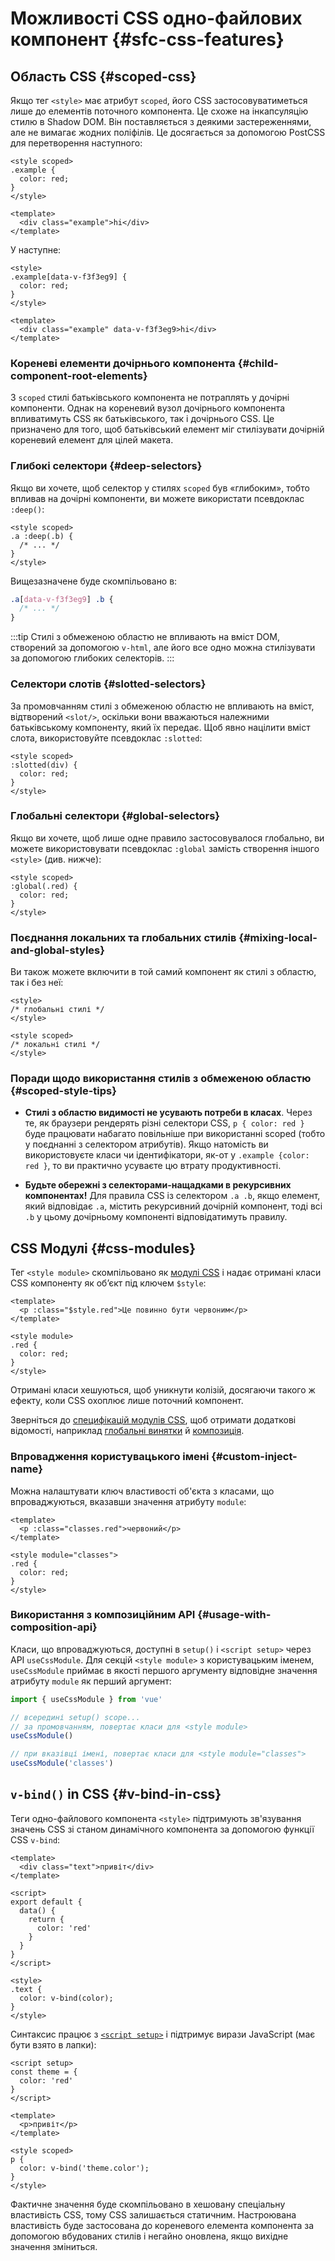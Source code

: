 # Можливості CSS одно-файлових компонент {#sfc-css-features}

## Область CSS {#scoped-css}

Якщо тег `<style>` має атрибут `scoped`, його CSS застосовуватиметься лише до елементів поточного компонента. Це схоже на інкапсуляцію стилю в Shadow DOM. Він поставляється з деякими застереженнями, але не вимагає жодних поліфілів. Це досягається за допомогою PostCSS для перетворення наступного:

```vue
<style scoped>
.example {
  color: red;
}
</style>

<template>
  <div class="example">hi</div>
</template>
```

У наступне:

```vue
<style>
.example[data-v-f3f3eg9] {
  color: red;
}
</style>

<template>
  <div class="example" data-v-f3f3eg9>hi</div>
</template>
```

### Кореневі елементи дочірнього компонента {#child-component-root-elements}

З `scoped` стилі батьківського компонента не потраплять у дочірні компоненти. Однак на кореневий вузол дочірнього компонента впливатимуть CSS як батьківського, так і дочірнього CSS. Це призначено для того, щоб батьківський елемент міг стилізувати дочірній кореневий елемент для цілей макета.

### Глибокі селектори {#deep-selectors}

Якщо ви хочете, щоб селектор у стилях `scoped` був «глибоким», тобто впливав на дочірні компоненти, ви можете використати псевдоклас `:deep()`:

```vue
<style scoped>
.a :deep(.b) {
  /* ... */
}
</style>
```

Вищезазначене буде скомпільовано в:

```css
.a[data-v-f3f3eg9] .b {
  /* ... */
}
```

:::tip
Стилі з обмеженою областю не впливають на вміст DOM, створений за допомогою `v-html`, але його все одно можна стилізувати за допомогою глибоких селекторів.
:::

### Селектори слотів {#slotted-selectors}

За промовчанням стилі з обмеженою областю не впливають на вміст, відтворений `<slot/>`, оскільки вони вважаються належними батьківському компоненту, який їх передає. Щоб явно націлити вміст слота, використовуйте псевдоклас `:slotted`:

```vue
<style scoped>
:slotted(div) {
  color: red;
}
</style>
```

### Глобальні селектори {#global-selectors}

Якщо ви хочете, щоб лише одне правило застосовувалося глобально, ви можете використовувати псевдоклас `:global` замість створення іншого `<style>` (див. нижче):

```vue
<style scoped>
:global(.red) {
  color: red;
}
</style>
```

### Поєднання локальних та глобальних стилів {#mixing-local-and-global-styles}

Ви також можете включити в той самий компонент як стилі з областю, так і без неї:

```vue
<style>
/* глобальні стилі */
</style>

<style scoped>
/* локальні стилі */
</style>
```

### Поради щодо використання стилів з обмеженою областю {#scoped-style-tips}

- **Стилі з областю видимості не усувають потреби в класах**. Через те, як браузери рендерять різні селектори CSS, `p { color: red }` буде працювати набагато повільніше при використанні scoped (тобто у поєднанні з селектором атрибутів). Якщо натомість ви використовуєте класи чи ідентифікатори, як-от у `.example {color: red }`, то ви практично усуваєте цю втрату продуктивності.

- **Будьте обережні з селекторами-нащадками в рекурсивних компонентах!** Для правила CSS із селектором `.a .b`, якщо елемент, який відповідає `.a`, містить рекурсивний дочірній компонент, тоді всі `.b` у цьому дочірньому компоненті відповідатимуть правилу.

## CSS Модулі {#css-modules}

Тег `<style module>` скомпільовано як [модулі CSS](https://github.com/css-modules/css-modules) і надає отримані класи CSS компоненту як об’єкт під ключем `$style`:

```vue
<template>
  <p :class="$style.red">Це повинно бути червоним</p>
</template>

<style module>
.red {
  color: red;
}
</style>
```

Отримані класи хешуються, щоб уникнути колізій, досягаючи такого ж ефекту, коли CSS охоплює лише поточний компонент.

Зверніться до [специфікацій модулів CSS](https://github.com/css-modules/css-modules), щоб отримати додаткові відомості, наприклад [глобальні винятки](https://github.com/css-modules/css-modules#exceptions) й [композиція](https://github.com/css-modules/css-modules#composition).

### Впровадження користувацького імені  {#custom-inject-name}

Можна налаштувати ключ властивості об'єкта з класами, що впроваджуються, вказавши значення атрибуту `module`:

```vue
<template>
  <p :class="classes.red">червоний</p>
</template>

<style module="classes">
.red {
  color: red;
}
</style>
```

### Використання з композиційним API {#usage-with-composition-api}

Класи, що впроваджуються, доступні в `setup()` і `<script setup>` через API `useCssModule`. Для секцій `<style module>` з користувацьким іменем, `useCssModule` приймає в якості першого аргументу відповідне значення атрибуту `module` як перший аргумент:

```js
import { useCssModule } from 'vue'

// всередині setup() scope...
// за промовчанням, повертає класи для <style module>
useCssModule()

// при вказівці імені, повертає класи для <style module="classes">
useCssModule('classes')
```

## `v-bind()` in CSS {#v-bind-in-css}

Теги одно-файлового компонента `<style>` підтримують зв'язування значень CSS зі станом динамічного компонента за допомогою функції CSS `v-bind`:

```vue
<template>
  <div class="text">привіт</div>
</template>

<script>
export default {
  data() {
    return {
      color: 'red'
    }
  }
}
</script>

<style>
.text {
  color: v-bind(color);
}
</style>
```

Синтаксис працює з [`<script setup>`](./sfc-script-setup) і підтримує вирази JavaScript (має бути взято в лапки):

```vue
<script setup>
const theme = {
  color: 'red'
}
</script>

<template>
  <p>привіт</p>
</template>

<style scoped>
p {
  color: v-bind('theme.color');
}
</style>
```

Фактичне значення буде скомпільовано в хешовану спеціальну властивість CSS, тому CSS залишається статичним. Настроювана властивість буде застосована до кореневого елемента компонента за допомогою вбудованих стилів і негайно оновлена, якщо вихідне значення зміниться.
